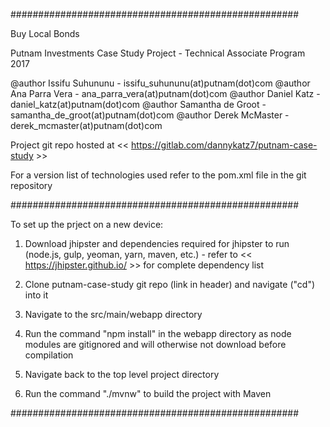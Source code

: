 ####################################################

Buy Local Bonds

Putnam Investments Case Study Project - Technical Associate Program 2017

@author Issifu Suhununu - issifu_suhununu(at)putnam(dot)com
@author Ana Parra Vera - ana_parra_vera(at)putnam(dot)com
@author Daniel Katz - daniel_katz(at)putnam(dot)com
@author Samantha de Groot - samantha_de_groot(at)putnam(dot)com
@author Derek McMaster - derek_mcmaster(at)putnam(dot)com

Project git repo hosted at << https://gitlab.com/dannykatz7/putnam-case-study >>

For a version list of technologies used refer to the pom.xml file in the git repository

####################################################

To set up the prject on a new device:

  1. Download jhipster and dependencies required for jhipster to run (node.js, gulp, yeoman, yarn, maven, etc.)
    - refer to << https://jhipster.github.io/ >> for complete dependency list

  2. Clone putnam-case-study git repo (link in header) and navigate ("cd") into it

  3. Navigate to the src/main/webapp directory

  4. Run the command "npm install" in the webapp directory as node modules are gitignored and will otherwise not download before compilation

  5. Navigate back to the top level project directory

  6. Run the command "./mvnw" to build the project with Maven

####################################################
